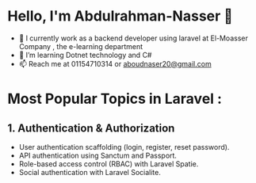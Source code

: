 # Hello, I'm Abdulrahman-Nasser 👋
- 🔭 I currently work as a backend developer using laravel at El-Moasser Company , the e-learning department
- 🌱 I’m learning Dotnet technology and C#
- 📫 Reach me at 01154710314 or aboudnaser20@gmail.com

# Most Popular Topics in Laravel :
## 1. Authentication & Authorization
- User authentication scaffolding (login, register, reset password).
- API authentication using Sanctum and Passport.
- Role-based access control (RBAC) with Laravel Spatie.
- Social authentication with Laravel Socialite.
